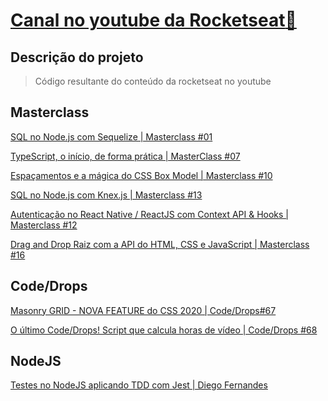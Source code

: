 # [Canal no youtube da Rocketseat:rocket:](https://www.youtube.com/channel/UCSfwM5u0Kce6Cce8_S72olg)

## Descrição do projeto

> Código resultante do conteúdo da rocketseat no youtube

## Masterclass

[SQL no Node.js com Sequelize | Masterclass #01
](https://www.youtube.com/watch?v=Fbu7z5dXcRs&t=3064s)

[TypeScript, o início, de forma prática | MasterClass #07
](https://www.youtube.com/watch?v=0mYq5LrQN1s&ab_channel=Rocketseat)

[Espaçamentos e a mágica do CSS Box Model | Masterclass #10
](https://www.youtube.com/watch?v=nhW70H9H4gU&ab_channel=Rocketseat)

[SQL no Node.js com Knex.js | Masterclass #13
](https://www.youtube.com/watch?v=U7GjS3FuSkA&t=4976s&ab_channel=Rocketseat)

[Autenticação no React Native / ReactJS com Context API & Hooks | Masterclass #12
](https://www.youtube.com/watch?v=KISMYYXSIX8)

[Drag and Drop Raiz com a API do HTML, CSS e JavaScript | Masterclass #16
](https://www.youtube.com/watch?v=6wn8hpUcEcM&ab_channel=Rocketseat)

## Code/Drops

[Masonry GRID - NOVA FEATURE do CSS 2020 | Code/Drops#67
](https://www.youtube.com/watch?v=cZvWDTqTGKg&t=413s)

[O último Code/Drops! Script que calcula horas de vídeo | Code/Drops #68
](https://www.youtube.com/watch?v=faekjlZuTFA)

## NodeJS

[Testes no NodeJS aplicando TDD com Jest | Diego Fernandes
](https://www.youtube.com/watch?v=2G_mWfG0DZE&t=2832s)

